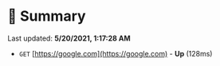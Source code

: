 # 📖 Summary
Last updated: **5/20/2021, 1:17:28 AM**

- `GET` [https://google.com](https://google.com) - **Up** (128ms)
